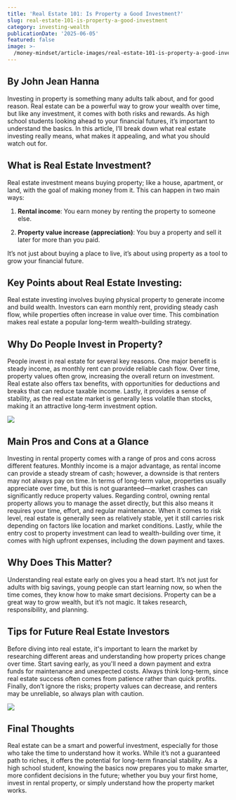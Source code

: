 ```yaml
---
title: 'Real Estate 101: Is Property a Good Investment?'
slug: real-estate-101-is-property-a-good-investment
category: investing-wealth
publicationDate: '2025-06-05'
featured: false
image: >-
  /money-mindset/article-images/real-estate-101-is-property-a-good-investment.webp
---
```


## By John Jean Hanna

Investing in property is something many adults talk about, and for good reason. Real estate can be a powerful way to grow your wealth over time, but like any investment, it comes with both risks and rewards. As high school students looking ahead to your financial futures, it’s important to understand the basics. In this article, I’ll break down what real estate investing really means, what makes it appealing, and what you should watch out for.

## **What is Real Estate Investment?** 
Real estate investment means buying property; like a house, apartment, or land, with the goal of making money from it. This can happen in two main ways:

1. **Rental income**: You earn money by renting the property to someone else.

2. **Property value increase (appreciation)**: You buy a property and sell it later for more than you paid.

It’s not just about buying a place to live, it’s about using property as a tool to grow your financial future.

## **Key Points about Real Estate Investing:**

Real estate investing involves buying physical property to generate income and build wealth. Investors can earn monthly rent, providing steady cash flow, while properties often increase in value over time. This combination makes real estate a popular long-term wealth-building strategy.

## **Why Do People Invest in Property?**

People invest in real estate for several key reasons. One major benefit is steady income, as monthly rent can provide reliable cash flow. Over time, property values often grow, increasing the overall return on investment. Real estate also offers tax benefits, with opportunities for deductions and breaks that can reduce taxable income. Lastly, it provides a sense of stability, as the real estate market is generally less volatile than stocks, making it an attractive long-term investment option.

![](https://lh7-rt.googleusercontent.com/docsz/AD_4nXcZYbvKOz3KWWZYahVCWeZeqJ9H2XZa-nKw5X3eQTLyVCdG2pa_lVlABhXHwDKOR6VlmB5R73xau-DPKW2DbO8ScDDa1evQPyaaJtYYdOkrM8EnqsQTvzDwnirzTFkK907Mux5eVg?key=WvepuRP4_FqxzKkNmRlPjg)

## **Main Pros and Cons at a Glance**

Investing in rental property comes with a range of pros and cons across different features. Monthly income is a major advantage, as rental income can provide a steady stream of cash; however, a downside is that renters may not always pay on time. In terms of long-term value, properties usually appreciate over time, but this is not guaranteed—market crashes can significantly reduce property values. Regarding control, owning rental property allows you to manage the asset directly, but this also means it requires your time, effort, and regular maintenance. When it comes to risk level, real estate is generally seen as relatively stable, yet it still carries risk depending on factors like location and market conditions. Lastly, while the entry cost to property investment can lead to wealth-building over time, it comes with high upfront expenses, including the down payment and taxes.

## **Why Does This Matter?** 
Understanding real estate early on gives you a head start. It’s not just for adults with big savings, young people can start learning now, so when the time comes, they know how to make smart decisions. Property can be a great way to grow wealth, but it’s not magic. It takes research, responsibility, and planning.

## **Tips for Future Real Estate Investors**

Before diving into real estate, it's important to learn the market by researching different areas and understanding how property prices change over time. Start saving early, as you'll need a down payment and extra funds for maintenance and unexpected costs. Always think long-term, since real estate success often comes from patience rather than quick profits. Finally, don’t ignore the risks; property values can decrease, and renters may be unreliable, so always plan with caution.

![](https://lh7-rt.googleusercontent.com/docsz/AD_4nXfU_lka1gdviOPmMNIYszBJ0TyXLIt9qK1qcHgTHBS4TzjS6BTziECRxUejIEttb5grGEu7qItYxGAxX_1lS26owmEBjtyJomT0hd3biIvE7NNDSpZWF7DlsEdUZ_u_sxTZW7jCOA?key=WvepuRP4_FqxzKkNmRlPjg)

## **Final Thoughts** 
Real estate can be a smart and powerful investment, especially for those who take the time to understand how it works. While it’s not a guaranteed path to riches, it offers the potential for long-term financial stability. As a high school student, knowing the basics now prepares you to make smarter, more confident decisions in the future; whether you buy your first home, invest in rental property, or simply understand how the property market works.
